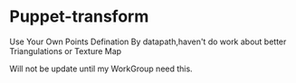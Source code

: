 # Puppet-transform

Use Your Own Points Defination By datapath,haven't do work about better Triangulations or Texture Map

Will not be update until my WorkGroup need this. 
